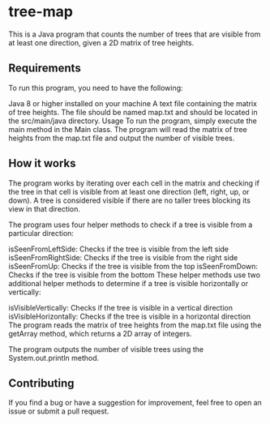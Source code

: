 # tree-map
This is a Java program that counts the number of trees that are visible from at least one direction, given a 2D matrix of tree heights.

## Requirements
To run this program, you need to have the following:

Java 8 or higher installed on your machine
A text file containing the matrix of tree heights. The file should be named map.txt and should be located in the src/main/java directory.
Usage
To run the program, simply execute the main method in the Main class. The program will read the matrix of tree heights from the map.txt file and output the number of visible trees.

## How it works
The program works by iterating over each cell in the matrix and checking if the tree in that cell is visible from at least one direction (left, right, up, or down). A tree is considered visible if there are no taller trees blocking its view in that direction.

The program uses four helper methods to check if a tree is visible from a particular direction:

isSeenFromLeftSide: Checks if the tree is visible from the left side
isSeenFromRightSide: Checks if the tree is visible from the right side
isSeenFromUp: Checks if the tree is visible from the top
isSeenFromDown: Checks if the tree is visible from the bottom
These helper methods use two additional helper methods to determine if a tree is visible horizontally or vertically:

isVisibleVertically: Checks if the tree is visible in a vertical direction
isVisibleHorizontally: Checks if the tree is visible in a horizontal direction
The program reads the matrix of tree heights from the map.txt file using the getArray method, which returns a 2D array of integers.

The program outputs the number of visible trees using the System.out.println method.

## Contributing
If you find a bug or have a suggestion for improvement, feel free to open an issue or submit a pull request.
